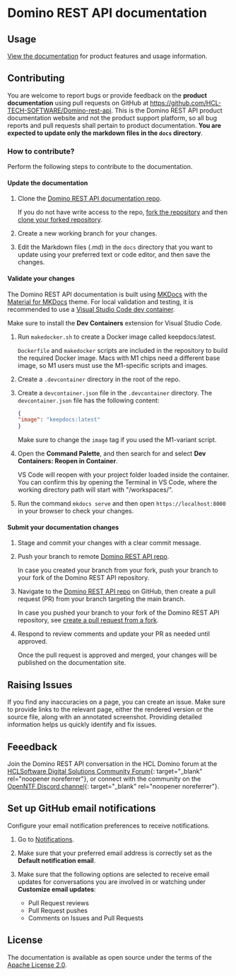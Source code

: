 # Domino REST API documentation

## Usage

[View the documentation](https://opensource.hcltechsw.com/Domino-rest-api/) for product features and usage information.  

## Contributing

You are welcome to report bugs or provide feedback on the **product documentation** using pull requests on GitHub at https://github.com/HCL-TECH-SOFTWARE/Domino-rest-api. This is the Domino REST API product documentation website and not the product support platform, so all bug reports and pull requests shall pertain to product documentation. **You are expected to update only the markdown files in the `docs` directory**.

### How to contribute?

Perform the following steps to contribute to the documentation.

#### Update the documentation

1. Clone the [Domino REST API documentation repo](https://github.com/HCL-TECH-SOFTWARE/Domino-rest-api).

    If you do not have write access to the repo, [fork the repository](https://docs.github.com/en/pull-requests/collaborating-with-pull-requests/working-with-forks/fork-a-repo#forking-a-repository) and then [clone your forked repository](https://docs.github.com/en/pull-requests/collaborating-with-pull-requests/working-with-forks/fork-a-repo#cloning-your-forked-repository).

2. Create a new working branch for your changes.
3. Edit the Markdown files (.md) in the `docs` directory that you want to update using your preferred text or code editor, and then save the changes.

#### Validate your changes

The Domino REST API documentation is built using [MKDocs](https://www.mkdocs.org/) with the [Material for MKDocs](https://squidfunk.github.io/mkdocs-material) theme. For local validation and testing, it is recommended to use a [Visual Studio Code dev container](https://code.visualstudio.com/docs/devcontainers/containers).

Make sure to install the **Dev Containers** extension for Visual Studio Code.

1. Run `makedocker.sh` to create a Docker image called keepdocs:latest.

    `Dockerfile` and `makedocker` scripts are included in the repository to build the required Docker image. Macs with M1 chips need a different base image, so M1 users must use the M1-specific scripts and images.

2. Create a `.devcontainer` directory in the root of the repo.
3. Create a `devcontainer.json` file in the `.devcontainer` directory. The `devcontainer.json` file has the following content:

    ```json
    {
    "image": "keepdocs:latest"
    }
    ```

    Make sure to change the `image` tag if you used the M1-variant script.

4. Open the **Command Palette**, and then search for and select **Dev Containers: Reopen in Container**.

    VS Code will reopen with your project folder loaded inside the container. You can confirm this by opening the Terminal in VS Code, where the working directory path will start with "/workspaces/".

5. Run the command `mkdocs serve` and then open `https://localhost:8000` in your browser to check your changes.

#### Submit your documentation changes

1. Stage and commit your changes with a clear commit message.
2. Push your branch to remote [Domino REST API repo](https://github.com/HCL-TECH-SOFTWARE/Domino-rest-api).

    In case you created your branch from your fork, push your branch to your fork of the Domino REST API repository.

3. Navigate to the [Domino REST API repo](https://github.com/HCL-TECH-SOFTWARE/Domino-rest-api) on GitHub, then create a pull request (PR) from your branch targeting the main branch.

    In case you pushed your branch to your fork of the Domino REST API repository, see [create a pull request from a fork](https://docs.github.com/en/pull-requests/collaborating-with-pull-requests/proposing-changes-to-your-work-with-pull-requests/creating-a-pull-request-from-a-fork).

4. Respond to review comments and update your PR as needed until approved.

    Once the pull request is approved and merged, your changes will be published on the documentation site.

## Raising Issues

If you find any inaccuracies on a page, you can create an issue. Make sure to provide links to the relevant page, either the rendered version or the source file, along with an annotated screenshot. Providing detailed information helps us quickly identify and fix issues.

## Feeedback

Join the Domino REST API conversation in the HCL Domino forum at the [HCLSoftware Digital Solutions Community Forum](https://developer.ds.hcl-software.com/ "Opens a new tab"){: target="_blank" rel="noopener noreferrer"}, or connect with the community on the [OpenNTF Discord channel](https://discord.com/invite/jmRHpDRnH4 "Opens a new tab"){: target="_blank" rel="noopener noreferrer"}.

## Set up GitHub email notifications

Configure your email notification preferences to receive notifications.

1. Go to [Notifications](https://github.com/settings/notifications).
2. Make sure that your preferred email address is correctly set as the **Default notification email**.
3. Make sure that the following options are selected to receive email updates for conversations you are involved in or watching under **Customize email updates**:

    - Pull Request reviews
    - Pull Request pushes
    - Comments on Issues and Pull Requests

## License

The documentation is available as open source under the terms of the [Apache License 2.0](http://www.apache.org/licenses/).

<!--
# DOMINO REST API

## Contributing

Contributions are welcomed, both bug fixes or enhancements to existing tutorials and brand new tutorials. See [Contributing](/CONTRIBUTING.md) for details on how to contribute.

## Feeedback

We would love to hear from you. Choose one of the below options to reach us:

- Join us for questions, discussions, ideas and feedback over at **OpenNTF's Discord**. If you are not already a member of the Discord server, OpenNTF has [a page](https://openntf.org/discord) giving a link to register and help to get you started.
- Discuss this documentation [here on GitHub](https://github.com/HCL-TECH-SOFTWARE/Domino-rest-api/discussions).
- Provide feedback on the standalone tutorials on their dedicated [GitHub](https://github.com/HCL-TECH-SOFTWARE/domino-keep-tutorials).


## Copyright

Copyright 2022-23, HCL America, Inc. under [Apache License](/LICENSE).

=======
-->